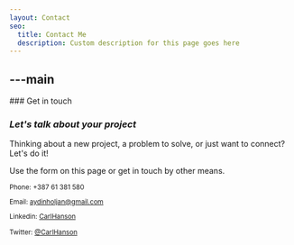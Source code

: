 ```yaml
---
layout: Contact
seo:
  title: Contact Me
  description: Custom description for this page goes here
---
```




---main
---

<PageTitle>
  ### Get in touch

  ### _Let's talk about your project_
</PageTitle>

Thinking about a new project, a problem to solve, or just want to connect? Let's do it!

Use the form on this page or get in touch by other means.

<Sep size="12" />

<small>
  <Icon src="/icons/call.svg" className="inline mr-2 align-middle fill-current text-omega-500" /> Phone: +387 61 381 580

  <Icon src="/icons/mail.svg" className="mr-2 inline align-middle fill-current text-omega-500" /> Email: aydinholjan@gmail.com

  <Icon src="/icons/logo-linkedin.svg" className="mr-2 inline align-middle fill-current text-omega-500" /> Linkedin: [CarlHanson](http://linkedin.com/vercel)

  <Icon src="/icons/logo-twitter.svg" className="mr-2 inline align-middle fill-current text-omega-500" /> Twitter: [@CarlHanson](http://twitter.com/vercel)
</small>